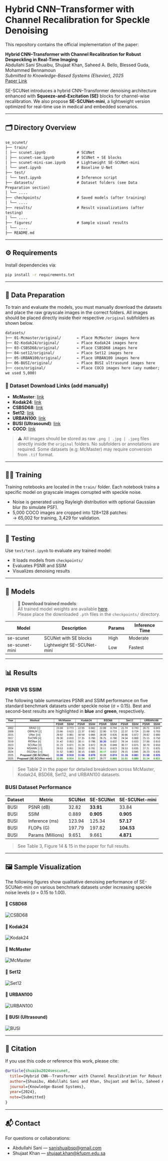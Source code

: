 
# Hybrid CNN–Transformer with Channel Recalibration for Speckle Denoising

This repository contains the official implementation of the paper:

**Hybrid CNN–Transformer with Channel Recalibration for Robust Despeckling in Real-Time Imaging**  
Abdullahi Sani Shuaibu, Shujaat Khan, Saheed A. Bello, Blessed Guda, Mohammed Bennamoun  
*Submitted to Knowledge-Based Systems (Elsevier), 2025*  
[Paper Link]()

SE-SCUNet introduces a hybrid CNN–Transformer denoising architecture enhanced with **Squeeze-and-Excitation (SE)** blocks for channel-wise recalibration. We also propose **SE-SCUNet-mini**, a lightweight version optimized for real-time use in medical and embedded scenarios.

---

## 🗂️ Directory Overview

```
se_scunet/
├── train/
│ ├── scunet.ipynb              # SCUNet
│ ├── scunet-sae.ipynb          # SCUNet + SE blocks
│ ├── scunet-mini-sae.ipynb     # Lightweight SE-SCUNet-mini
│ └── unet.ipynb                # Baseline U-Net
├── test/
│ └── test.ipynb                # Inference script
├── datasets/                   # Dataset folders (see Data Preparation section)
│ └── ....
├── checkpoints/                # Saved models (after training)
│ └── ....
├── results/                    # Result visualizations (after testing)
│ └── ....
├── figures/                    # Sample visual results
│ └── ....
├── README.md
```

---

## ⚙️ Requirements

Install dependencies via:

```bash
pip install -r requirements.txt
```

---

## 📂 Data Preparation

To train and evaluate the models, you must manually download the datasets and place the raw grayscale images in the correct folders. All images should be placed directly inside their respective `/original` subfolders as shown below.

```
datasets/
├── 01-Mcmaster/original/       ← Place McMaster images here
├── 02-Kodak24/original/        ← Place Kodak24 images here
├── 03-CSBSD68/original/        ← Place CSBSD68 images here
├── 04-set12/original/          ← Place Set12 images here
├── 05-URBAN100/original/       ← Place URBAN100 images here
├── 06-BUSI/original/           ← Place BUSI ultrasound images here
├── coco/original/              ← Place COCO images here (any number; we used 5,000)
```

### 🔗 Dataset Download Links (add manually)

- **McMaster**: [link](https://www4.comp.polyu.edu.hk/~cslzhang/CDM_Dataset.htm)
- **Kodak24**: [link](https://r0k.us/graphics/kodak)
- **CSBSD68**: [link](https://www2.eecs.berkeley.edu/Research/Projects/CS/vision/bsds/)
- **Set12**: [link](https://drive.google.com/drive/folders/1p9nRrc6WDRZ7m_YRVmiwiqeGhhjOK-em?usp=sharing)
- **URBAN100**: [link](https://www.kaggle.com/datasets/harshraone/urban100)
- **BUSI (Ultrasound)**: [link](https://scholar.cu.edu.eg/?q=afahmy/pages/dataset)
- **COCO**: [link](https://cocodataset.org/#download)

> ⚠️ All images should be stored as raw `.png | .jpg | .jpeg` files directly inside the `original` folders. No subfolders or annotations are required. Some datasets (e.g: McMaster) may require conversion from `.tif` format.


---


## 🏋️‍♂️ Training

Training notebooks are located in the `train/` folder. Each notebook trains a specific model on grayscale images corrupted with speckle noise.

- Noise is generated using Rayleigh distribution with optional Gaussian blur (to simulate PSF).
- 5,000 COCO images are cropped into 128×128 patches:  
  → 65,002 for training, 3,429 for validation.

---

## 🧪 Testing

Use `test/test.ipynb` to evaluate any trained model:

- It loads models from `checkpoints/`
- Evaluates PSNR and SSIM
- Visualizes denoising results

---

## 🧠 Models

> 🔽 **Download trained models**:  
> All trained model weights are available
> [here](https://mega.nz/file/gIxnTSBS#eQWUGqchdRUtm7BDPN9SIVH659SwyKnRx59dukg0jZw).  
> Please place the downloaded `.pth` files in the `checkpoints/` directory.

| Model                  | Description                            | Params | Inference Time |
|------------------------|----------------------------------------|--------|----------------|
| se-scunet         | SCUNet with SE blocks                  | High   | Moderate       |
| se-scunet-mini    | Lightweight SE-SCUNet-mini             | Low    | Fastest        |

---

## 📊 Results


### PSNR VS SSIM

The following table summarizes PSNR and SSIM performance on five standard benchmark datasets under speckle noise (σ = 0.15). Best and second-best results are highlighted in **blue** and **green**, respectively.

![Table 2: Benchmark Denoising Results](figures/numerical_results_table.png)

> See Table 2 in the paper for detailed breakdown across McMaster, Kodak24, BSD68, Set12, and URBAN100 datasets.

### BUSI Dataset Performance

| Dataset | Metric             | SCUNet   | SE-SCUNet | SE-SCUNet-mini |
|---------|--------------------|----------|-----------|----------------|
| BUSI    | PSNR (dB)          | 32.82    | **33.91** | 33.84          |
| BUSI    | SSIM               | 0.889    | **0.905** | **0.905**      |
| BUSI    | Inference (ms)     | 123.94   | 125.34    | **57.17**      |
| BUSI    | FLOPs (G)          | 197.79   | 197.82    | **104.53**     |
| BUSI    | Params (Millions)  | 9.651    | 9.661     | **4.871**      |


> See Table 3, Figure 14 & 15 in the paper for full results.


---

## 🖼️ Sample Visualization

The following figures show qualitative denoising performance of SE-SCUNet-mini on various benchmark datasets under increasing speckle noise levels (σ = 0.15 to 1.00).


#### 📌 CSBD68
![CSBD68](figures/noise_level_CSBD68.png)

#### 📌 Kodak24
![Kodak24](figures/noise_level_Kodak24.png)

#### 📌 McMaster
![McMaster](figures/noise_level_Mcmaster.png)

#### 📌 Set12
![Set12](figures/noise_level_set12.png)

#### 📌 URBAN100
![URBAN100](figures/noise_level_URBAN100.png)

#### 📌 BUSI (Ultrasound)
![BUSI](figures/noise_level_BUSI.png)

---

## 📜 Citation

If you use this code or reference this work, please cite:

```bibtex
@article{shuaibu2024sescunet,
  title={Hybrid CNN--Transformer with Channel Recalibration for Robust Despeckling in Real-Time Imaging},
  author={Shuaibu, Abdullahi Sani and Khan, Shujaat and Bello, Saheed A. and Guda, Blessed and Bennamoun, Mohammed},
  journal={Knowledge-Based Systems},
  year={2024},
  note={Submitted}
}
```

---

## 📬 Contact

For questions or collaborations:

- Abdullahi Sani — sanishuaibsp@gmail.com
- Shujaat Khan — shujaat.khan@kfupm.edu.sa  
